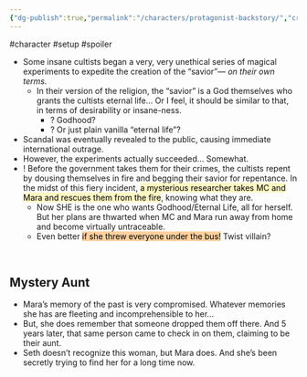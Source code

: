 ```yaml
---
{"dg-publish":true,"permalink":"/characters/protagonist-backstory/","created":"2025-07-25T17:01:49.180-07:00"}
---
```


#character #setup #spoiler

- Some insane cultists began a very, very unethical series of magical experiments to expedite the creation of the “savior”— *on their own terms.*
	- In their version of the religion, the “savior” is a God themselves who grants the cultists eternal life… Or I feel, it should be similar to that, in terms of desirability or insane-ness. 
		- ? Godhood?
		- ? Or just plain vanilla “eternal life”?
- Scandal was eventually revealed to the public, causing immediate international outrage. 
- However, the experiments actually succeeded… Somewhat. 
- ! Before the government takes them for their crimes, the cultists repent by dousing themselves in fire and begging their savior for repentance. In the midst of this fiery incident,  <mark style="background: #FFF3A3A6;">a mysterious researcher takes MC and Mara and rescues them from the fire</mark>, knowing what they are. 
	- Now SHE is the one who wants Godhood/Eternal Life, all for herself. But her plans are thwarted when MC and Mara run away from home and become virtually untraceable. 
	- Even better <mark style="background: #FFB86CA6;">if she threw everyone under the bus!</mark> Twist villain?

<br>

## Mystery Aunt

- Mara’s memory of the past is very compromised. Whatever memories she has are fleeting and incomprehensible to her…
- But, she does remember that someone dropped them off there. And 5 years later, that same person came to check in on them, claiming to be their aunt.  
- Seth doesn’t recognize this woman, but Mara does. And she’s been secretly trying to find her for a long time now. 


